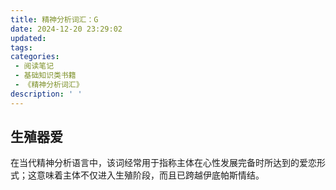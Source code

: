 ```yaml
---
title: 精神分析词汇：G
date: 2024-12-20 23:29:02
updated:
tags:
categories:
 - 阅读笔记
 - 基础知识类书籍
 - 《精神分析词汇》
description: ' '
---
```

## 生殖器爱

在当代精神分析语言中，该词经常用于指称主体在心性发展完备时所达到的爱恋形式；这意味着主体不仅进入生殖阶段，而且已跨越伊底帕斯情结。

